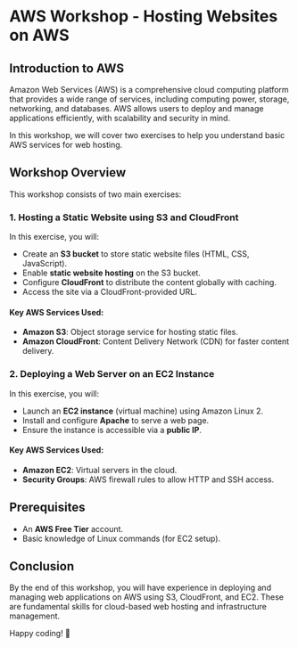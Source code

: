 # AWS Workshop - Hosting Websites on AWS

## Introduction to AWS
Amazon Web Services (AWS) is a comprehensive cloud computing platform that provides a wide range of services, including computing power, storage, networking, and databases. AWS allows users to deploy and manage applications efficiently, with scalability and security in mind.

In this workshop, we will cover two exercises to help you understand basic AWS services for web hosting.

## Workshop Overview
This workshop consists of two main exercises:

### 1. Hosting a Static Website using S3 and CloudFront
In this exercise, you will:
- Create an **S3 bucket** to store static website files (HTML, CSS, JavaScript).
- Enable **static website hosting** on the S3 bucket.
- Configure **CloudFront** to distribute the content globally with caching.
- Access the site via a CloudFront-provided URL.

#### Key AWS Services Used:
- **Amazon S3**: Object storage service for hosting static files.
- **Amazon CloudFront**: Content Delivery Network (CDN) for faster content delivery.

### 2. Deploying a Web Server on an EC2 Instance
In this exercise, you will:
- Launch an **EC2 instance** (virtual machine) using Amazon Linux 2.
- Install and configure **Apache** to serve a web page.
- Ensure the instance is accessible via a **public IP**.

#### Key AWS Services Used:
- **Amazon EC2**: Virtual servers in the cloud.
- **Security Groups**: AWS firewall rules to allow HTTP and SSH access.

## Prerequisites
- An **AWS Free Tier** account.
- Basic knowledge of Linux commands (for EC2 setup).

## Conclusion
By the end of this workshop, you will have experience in deploying and managing web applications on AWS using S3, CloudFront, and EC2. These are fundamental skills for cloud-based web hosting and infrastructure management.

Happy coding! 🚀

